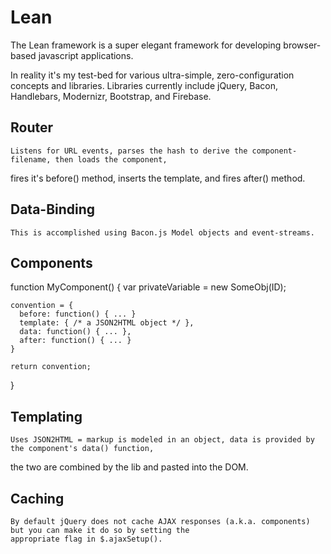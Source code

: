Lean
====
  The Lean framework is a super elegant framework for developing browser-based javascript applications.

  In reality it's my test-bed for various ultra-simple, zero-configuration concepts and libraries.  Libraries
  currently include jQuery, Bacon, Handlebars, Modernizr, Bootstrap, and Firebase.


Router
------
    Listens for URL events, parses the hash to derive the component-filename, then loads the component,
fires it's before() method, inserts the template, and fires after() method.

Data-Binding
------------
    This is accomplished using Bacon.js Model objects and event-streams.

Components
----------
  function MyComponent() {
    var privateVariable = new SomeObj(ID);

    convention = {
      before: function() { ... }
      template: { /* a JSON2HTML object */ },
      data: function() { ... },
      after: function() { ... }
    }

    return convention;
  }

Templating
----------
    Uses JSON2HTML = markup is modeled in an object, data is provided by the component's data() function,
the two are combined by the lib and pasted into the DOM.

Caching
-------
	By default jQuery does not cache AJAX responses (a.k.a. components) but you can make it do so by setting the
	appropriate flag in $.ajaxSetup().